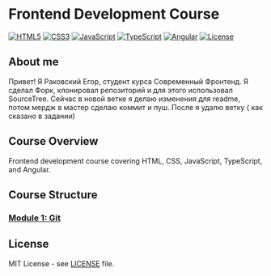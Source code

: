 # Frontend Development Course

[![HTML5](https://img.shields.io/badge/HTML5-E34F26?style=flat-square&logo=html5&logoColor=white)](https://developer.mozilla.org/en-US/docs/Web/Guide/HTML/HTML5)
[![CSS3](https://img.shields.io/badge/CSS3-1572B6?style=flat-square&logo=css3&logoColor=white)](https://developer.mozilla.org/en-US/docs/Web/CSS)
[![JavaScript](https://img.shields.io/badge/JavaScript-F7DF1E?style=flat-square&logo=javascript&logoColor=black)](https://developer.mozilla.org/en-US/docs/Web/JavaScript)
[![TypeScript](https://img.shields.io/badge/TypeScript-007ACC?style=flat-square&logo=typescript&logoColor=white)](https://www.typescriptlang.org/)
[![Angular](https://img.shields.io/badge/Angular-DD0031?style=flat-square&logo=angular&logoColor=white)](https://angular.io/)
[![License](https://img.shields.io/badge/license-MIT-blue.svg)](./LICENSE)

## About me

Привет! Я Раковский Егор, студент курса Современный Фронтенд. Я сделал Форк, клонировал репозиторий и для этого использовал SourceTree. Сейчас в новой ветке я делаю изменения для readme, потом мердж в мастер сделаю коммит и пуш. После я удалю ветку ( как сказано в задании)

## Course Overview

Frontend development course covering HTML, CSS, JavaScript, TypeScript, and Angular.

## Course Structure

### [Module 1: Git](./lesson_1)


## License

MIT License - see [LICENSE](./LICENSE) file.


